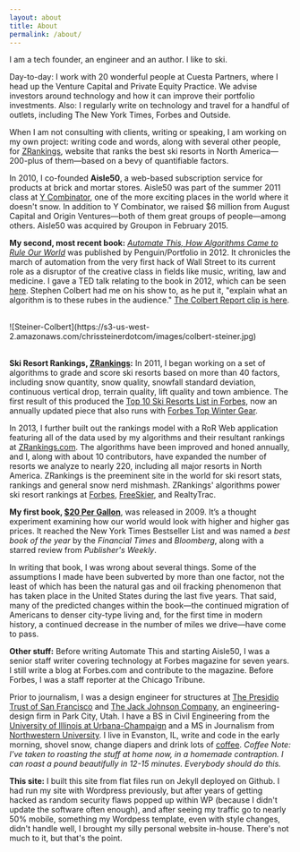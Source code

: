 ```yaml
---
layout: about
title: About
permalink: /about/
---
```


 
 
I am a tech founder, an engineer and an author. I like to ski. 

Day-to-day: I work with 20 wonderful people at Cuesta Partners, where I head up the Venture Capital and Private Equity Practice. We advise investors around technology and how it can improve their portfolio investments. Also: I regularly write on technology and travel for a handful of outlets, including The New York Times, Forbes and Outside.

When I am not consulting with clients, writing or speaking, I am working on my own project: writing code and words, along with several other people, for [ZRankings](https://zrankings.com), website that ranks the best ski resorts in North America— 200-plus of them—based on a bevy of quantifiable factors.

In 2010, I co-founded **Aisle50**, a web-based subscription service for products at brick and mortar stores.  Aisle50 was part of the summer 2011 class at [Y Combinator](http://ycombinator.com),  one of the more exciting places in the world where it doesn't snow. In addition to Y Combinator, we raised $6 million from August Capital and Origin Ventures—both of them great groups of people—among others. Aisle50 was acquired by Groupon in February 2015.

**My second, most recent book:** [*Automate This, How Algorithms Came to Rule Our World*](http://www.amazon.com/gp/product/1591844924/ref=as_li_qf_sp_asin_il_tl?ie=UTF8&tag=bobmania-20&linkCode=as2&camp=1789&creative=9325&creativeASIN=1591844924) was published by Penguin/Portfolio in 2012.  It chronicles the march of automation from the very first hack of Wall Street to its current role as a disruptor of the creative class in fields like music, writing, law and medicine. I gave a TED talk relating to the book in 2012, which can be seen [here](https://www.youtube.com/watch?v=H_aLU-NOdHM). Stephen Colbert had me on his show to, as he put it, "explain what an algorithm is to these rubes in the audience." [The Colbert Report clip is here](http://www.cc.com/video-clips/ba8i6j/the-colbert-report-high-frequency-trading---christopher-steiner).

<br>
![Steiner-Colbert](https://s3-us-west-2.amazonaws.com/chrissteinerdotcom/images/colbert-steiner.jpg)
<br>
<br>

<b>Ski Resort Rankings, [ZRankings](https://zrankings.com):</b> In 2011, I began working on a set of algorithms to grade and score ski resorts based on more than 40 factors, including snow quantity, snow quality, snowfall standard deviation, continuous vertical drop, terrain quality, lift quality and town ambience. The first result of this produced the [Top 10 Ski Resorts List in Forbes](http://www.forbes.com/sites/christophersteiner/2014/11/18/the-top-10-ski-resorts-in-north-america-for-2015/), now an annually updated piece that also runs with [Forbes Top Winter Gear](http://www.forbes.com/sites/christophersteiner/2014/11/18/the-top-5-gear-pieces-for-winter-2015/). 

In 2013, I further built out the rankings model with a RoR Web application featuring all of the data used by my algorithms and their resultant rankings at [ZRankings.com](https://zrankings.com). The algorithms have been improved and honed annually, and I, along with about 10 contributors, have expanded the number of resorts we analyze to nearly 220, including all major resorts in North America. ZRankings is the preeminent site in the world for ski resort stats, rankings and general snow nerd mishmash. ZRankings' algorithms power ski resort rankings at [Forbes](http://forbes.com), [FreeSkier](http://freeskier.com), and RealtyTrac. 

**My first book, [$20 Per Gallon](http://www.amazon.com/gp/product/B005HKMWXQ/ref=as_li_qf_sp_asin_il_tl?ie=UTF8&camp=1789&creative=9325&creativeASIN=B005HKMWXQ&linkCode=as2&tag=chrissteinerc-20)**, was released in 2009. It’s a thought experiment examining how our world would look with higher and higher gas prices. It reached the New York Times Bestseller List and was named a *best book of the year* by the *Financial Times* and *Bloomberg*, along with a starred review from *Publisher's Weekly*. 

In writing that book, I was wrong about several things. Some of the assumptions I made have been subverted by more than one factor, not the least of which has been the natural gas and oil fracking phenomenon that has taken place in the United States during the last five years. That said, many of the predicted changes within the book—the continued migration of Americans to denser city-type living and, for the first time in modern history, a continued decrease in the number of miles we drive—have come to pass.

<b>Other stuff:</b> Before writing Automate This and starting Aisle50, I was a senior staff writer covering technology at Forbes magazine for seven years. I still write a blog at Forbes.com and contribute to the magazine. Before Forbes, I was a staff reporter at the Chicago Tribune. 

Prior to journalism, I was a design engineer for structures at [The Presidio Trust of San Francisco](http://www.presidio.gov/Pages/default.aspx) and [The Jack Johnson Company](http://jackjohnson.com), an engineering-design firm in Park City, Utah. I have a BS in Civil Engineering from the [University of Illinois at Urbana-Champaign](http://uiuc.edu) and a MS in Journalism from [Northwestern University](http://www.northwestern.edu/). I live in Evanston, IL, write and code in the early morning, shovel snow, change diapers and drink lots of [coffee](https://www.metropoliscoffee.com/). *Coffee Note: I've taken to roasting the stuff at home now, in a homemade contraption. I can roast a pound beautifully in 12-15 minutes. Everybody should do this.* 

<b>This site:</b> I built this site from flat files run on Jekyll deployed on Github. I had run my site with Wordpress previously, but after years of getting hacked as random security flaws popped up within WP (because I didn't update the software often enough), and after seeing my traffic go to nearly 50% mobile, something my Wordpess template, even with style changes, didn't handle well, I brought my silly personal website in-house. There's not much to it, but that's the point.



